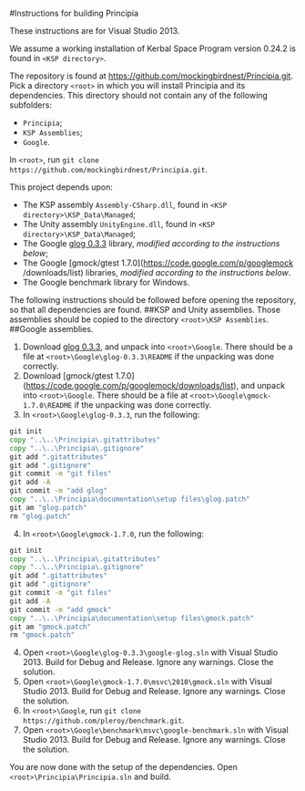 #Instructions for building Principia

These instructions are for Visual Studio 2013.

We assume a working installation of Kerbal Space Program version 0.24.2 is
found in `<KSP directory>`.

The repository is found at https://github.com/mockingbirdnest/Principia.git.
Pick a directory `<root>` in which you will install Principia and its
dependencies.
This directory should not contain any of the following subfolders:
- `Principia`;
- `KSP Assemblies`;
- `Google`.

In `<root>`, run `git clone https://github.com/mockingbirdnest/Principia.git`.

This project depends upon:
- The KSP assembly `Assembly-CSharp.dll`, found in 
`<KSP directory>\KSP_Data\Managed`;
- The Unity assembly `UnityEngine.dll`, found in
`<KSP directory>\KSP_Data\Managed`;
- The Google [glog 0.3.3](https://code.google.com/p/google-glog/downloads/list)
library, *modified according to the instructions below*;
- The Google [gmock/gtest 1.7.0](https://code.google.com/p/googlemock
/downloads/list) libraries, *modified according to the instructions below*.
- The Google benchmark library for Windows.

The following instructions should be followed before opening the repository, so
that all dependencies are found.
##KSP and Unity assemblies.
Those assemblies should be copied to the directory `<root>\KSP Assemblies`.
##Google assemblies.
1. Download [glog 0.3.3](https://code.google.com/p/google-glog/downloads/list),
  and unpack into `<root>\Google`.
  There should be a file at `<root>\Google\glog-0.3.3\README` if the unpacking
  was done correctly.
2. Download [gmock/gtest 1.7.0]
  (https://code.google.com/p/googlemock/downloads/list), and unpack into
  `<root>\Google`. There should be a file at `<root>\Google\gmock-1.7.0\README`
  if the unpacking was done correctly.
3. In `<root>\Google\glog-0.3.3`, run the following:
  
  ```bat
git init
copy "..\..\Principia\.gitattributes"
copy "..\..\Principia\.gitignore"
git add ".gitattributes"
git add ".gitignore"
git commit -m "git files"
git add -A
git commit -m "add glog"
copy "..\..\Principia\documentation\setup files\glog.patch"
git am "glog.patch"
rm "glog.patch"
  ```
4. In `<root>\Google\gmock-1.7.0`, run the following:
  
  ```bat
git init
copy "..\..\Principia\.gitattributes"
copy "..\..\Principia\.gitignore"
git add ".gitattributes"
git add ".gitignore"
git commit -m "git files"
git add -A
git commit -m "add gmock"
copy "..\..\Principia\documentation\setup files\gmock.patch"
git am "gmock.patch"
rm "gmock.patch"
  ```
4. Open `<root>\Google\glog-0.3.3\google-glog.sln` with Visual Studio 2013.
  Build for Debug and Release. Ignore any warnings. Close the solution.
5. Open `<root>\Google\gmock-1.7.0\msvc\2010\gmock.sln` with Visual
  Studio 2013. Build for Debug and Release. Ignore any warnings. Close the
  solution.
6. In `<root>\Google`, run `git clone https://github.com/pleroy/benchmark.git`.
7. Open `<root>\Google\benchmark\msvc\google-benchmark.sln` with Visual
  Studio 2013. Build for Debug and Release. Ignore any warnings. Close the
  solution.

You are now done with the setup of the dependencies.
Open `<root>\Principia\Principia.sln` and build.
